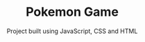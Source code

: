 <h1 align="center">Pokemon Game</h1>

<div align="center">
  <p>Project built using JavaScript, CSS and HTML</p>
</div>
